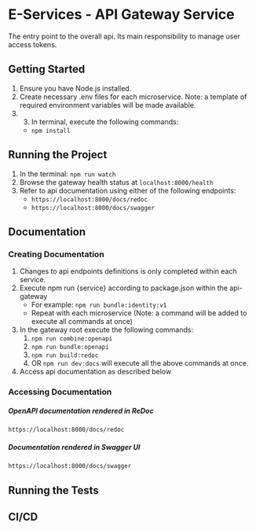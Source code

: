 # E-Services - API Gateway Service

The entry point to the overall api. Its main responsibility to manage user access tokens.

## Getting Started

1. Ensure you have Node.js installed.
2. Create necessary .env files for each microservice. Note: a template of required environment variables will be made available.
3. 3. In terminal, execute the following commands:
   - `npm install`

## Running the Project

1. In the terminal: `npm run watch`
2. Browse the gateway health status at `localhost:8000/health`
3. Refer to api documentation using either of the following endpoints:
   - `https://localhost:8000/docs/redoc`
   - `https://localhost:8000/docs/swagger`

## Documentation

### Creating Documentation

1. Changes to api endpoints definitions is only completed within each service.
2. Execute npm run {service} according to package.json within the api-gateway
   - For example: `npm run bundle:identity:v1`
   - Repeat with each microservice (Note: a command will be added to execute all commands at once)
3. In the gateway root execute the following commands:
   1. `npm run combine:openapi`
   2. `npm run bundle:openapi`
   3. `npm run build:redoc`
   4. OR `npm run dev:docs` will execute all the above commands at once.
4. Access api documentation as described below

### Accessing Documentation

##### OpenAPI documentation rendered in ReDoc

`https://localhost:8000/docs/redoc`

##### Documentation rendered in Swagger UI

`https://localhost:8000/docs/swagger`

## Running the Tests

## CI/CD
